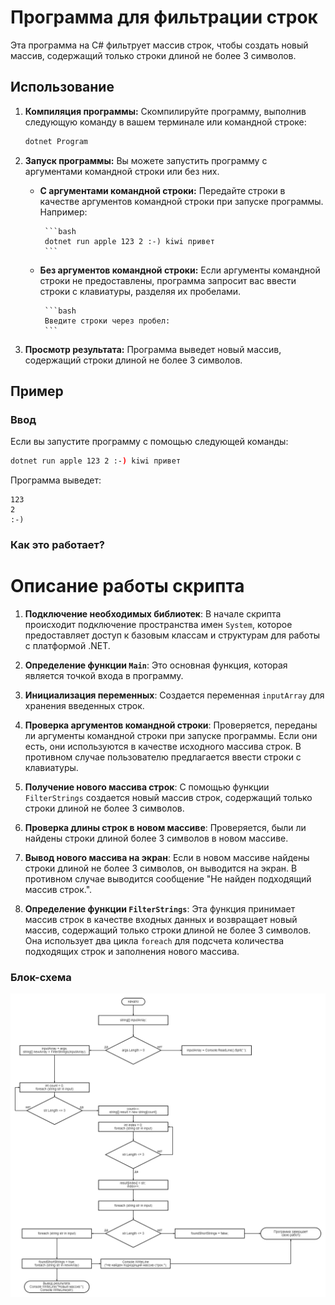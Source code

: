# Программа для фильтрации строк

Эта программа на C# фильтрует массив строк, чтобы создать новый массив, содержащий только строки длиной не более 3 символов.

## Использование

1. **Компиляция программы:** Скомпилируйте программу, выполнив следующую команду в вашем терминале или командной строке:

    ```bash
    dotnet Program
    ```

2. **Запуск программы:** Вы можете запустить программу с аргументами командной строки или без них.

    - **С аргументами командной строки:** Передайте строки в качестве аргументов командной строки при запуске программы. Например:

           ```bash
           dotnet run apple 123 2 :-) kiwi привет
           ```

    - **Без аргументов командной строки:** Если аргументы командной строки не предоставлены, программа запросит вас ввести строки с клавиатуры, разделяя их пробелами.

           ```bash
           Введите строки через пробел:
           ```
         
3. **Просмотр результата:** Программа выведет новый массив, содержащий строки длиной не более 3 символов.

## Пример

### Ввод

Если вы запустите программу с помощью следующей команды:

```bash
dotnet run apple 123 2 :-) kiwi привет
```
Программа выведет:
```
123 
2 
:-)
```
### Как это работает?
# Описание работы скрипта

1. **Подключение необходимых библиотек**: В начале скрипта происходит подключение пространства имен `System`, которое предоставляет доступ к базовым классам и структурам для работы с платформой .NET.

2. **Определение функции `Main`**: Это основная функция, которая является точкой входа в программу.

3. **Инициализация переменных**: Создается переменная `inputArray` для хранения введенных строк.

4. **Проверка аргументов командной строки**: Проверяется, переданы ли аргументы командной строки при запуске программы. Если они есть, они используются в качестве исходного массива строк. В противном случае пользователю предлагается ввести строки с клавиатуры.

5. **Получение нового массива строк**: С помощью функции `FilterStrings` создается новый массив строк, содержащий только строки длиной не более 3 символов.

6. **Проверка длины строк в новом массиве**: Проверяется, были ли найдены строки длиной более 3 символов в новом массиве.

7. **Вывод нового массива на экран**: Если в новом массиве найдены строки длиной не более 3 символов, он выводится на экран. В противном случае выводится сообщение "Не найден подходящий массив строк.".

8. **Определение функции `FilterStrings`**: Эта функция принимает массив строк в качестве входных данных и возвращает новый массив, содержащий только строки длиной не более 3 символов. Она использует два цикла `foreach` для подсчета количества подходящих строк и заполнения нового массива.


### Блок-схема
![Пример изображения](блок-схема.png)
